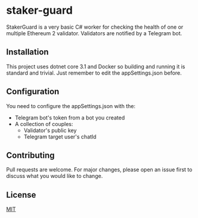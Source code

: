 # staker-guard

StakerGuard is a very basic C# worker for checking the health of one or multiple Ethereum 2 validator.
Validators are notified by a Telegram bot.

## Installation

This project uses dotnet core 3.1 and Docker so building and running it is standard and trivial.
Just remember to edit the appSettings.json before.

## Configuration

You need to configure the appSettings.json with the:
- Telegram bot's token from a bot you created
- A collection of couples:
  - Validator's public key
  - Telegram target user's chatId

## Contributing
Pull requests are welcome. For major changes, please open an issue first to discuss what you would like to change.

## License
[MIT](https://choosealicense.com/licenses/mit/)
